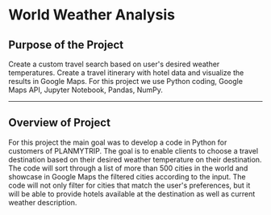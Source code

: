 # World Weather Analysis

## Purpose of the Project

Create a custom travel search based on user's desired weather temperatures. Create a travel itinerary with hotel data and visualize the results in Google Maps. For this project we use Python coding, Google Maps API, Jupyter Notebook, Pandas, NumPy.


---

## Overview of Project

For this project the main goal was to develop a code in Python for customers of PLANMYTRIP. The goal is to enable clients to choose a travel destination based on their desired weather temperature on their destination. The code will sort through a list of more than 500 cities in the world and showcase in Google Maps the filtered cities according to the input. The code will not only filter for cities that match the user's preferences, but it will be able to provide hotels available at the destination as well as current weather description.

